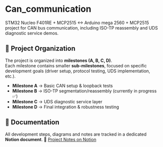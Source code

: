 # Can_communication
STM32 Nucleo F401RE + MCP2515 &lt;-> Arduino mega 2560 + MCP2515 project for CAN bus communication, including ISO-TP reassembly and UDS diagnostic service demos.

## 📌 Project Organization

The project is organized into **milestones (A, B, C, D)**.  
Each milestone contains smaller **sub-milestones**, focused on specific development goals (driver setup, protocol testing, UDS implementation, etc.).

- **Milestone A** → Basic CAN setup & loopback tests  
- **Milestone B** → ISO-TP segmentation/reassembly (currently in progress ✅)  
- **Milestone C** → UDS diagnostic service layer  
- **Milestone D** → Final integration & robustness testing  

## 📒 Documentation

All development steps, diagrams and notes are tracked in a dedicated **Notion document**.
🔗 [Project Notes on Notion]([LINK-AL-TUO-NOTION](https://reinvented-hour-246.notion.site/CAN-COMMUNICATION-7c70d8237d704bf4bcac146c4ff31d1f?pvs=143))
